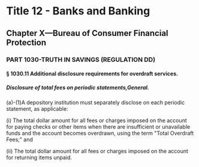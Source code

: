 
# Title 12 - Banks and Banking
## Chapter X—Bureau of Consumer Financial Protection
### PART 1030-TRUTH IN SAVINGS (REGULATION DD)
#### § 1030.11 Additional disclosure requirements for overdraft services.
##### Disclosure of total fees on periodic statements,General.

(a)-(1)A depository institution must separately disclose on each periodic statement, as applicable:

(i) The total dollar amount for all fees or charges imposed on the account for paying checks or other items when there are insufficient or unavailable funds and the account becomes overdrawn, using the term "Total Overdraft Fees;" and

(ii) The total dollar amount for all fees or charges imposed on the account for returning items unpaid.
